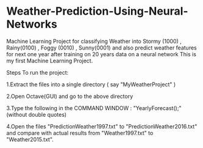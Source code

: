 # Weather-Prediction-Using-Neural-Networks
Machine Learning Project for classifying Weather into Stormy (1000) , Rainy(0100) , Foggy (0010) , Sunny(0001) and also predict weather features for next one year after training on 20 years data on a neural network 
This is my first Machine Learning Project.


Steps To run the project: 



1.Extract the files into a single directory ( say "MyWeatherProject" )


2.Open Octave(GUI) and go to the above directory


3.Type the following in the COMMAND WINDOW : "YearlyForecast();" (without double quotes)


4.Open the files "PredictionWeather1997.txt" to "PredictionWeather2016.txt" and compare with actual results from "Weather1997.txt" to "Weather2015.txt".
